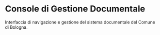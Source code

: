# Console di Gestione Documentale
Interfaccia di navigazione e gestione del sistema documentale del Comune di Bologna.

